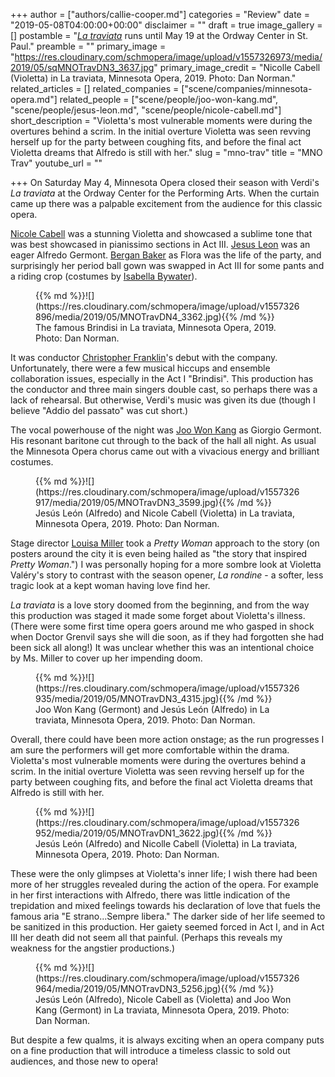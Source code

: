 +++
author = ["authors/callie-cooper.md"]
categories = "Review"
date = "2019-05-08T04:00:00+00:00"
disclaimer = ""
draft = true
image_gallery = []
postamble = "[_La traviata_]( https://my.mnopera.org/events?view=list2.67559505.1144286402.1557108489-1809359702.1556996509) runs until May 19 at the Ordway Center in St. Paul."
preamble = ""
primary_image = "https://res.cloudinary.com/schmopera/image/upload/v1557326973/media/2019/05/sqMNOTravDN3_3637.jpg"
primary_image_credit = "Nicolle Cabell (Violetta) in La traviata, Minnesota Opera, 2019. Photo: Dan Norman."
related_articles = []
related_companies = ["scene/companies/minnesota-opera.md"]
related_people = ["scene/people/joo-won-kang.md", "scene/people/jesus-leon.md", "scene/people/nicole-cabell.md"]
short_description = "Violetta's most vulnerable moments were during the overtures behind a scrim. In the initial overture Violetta was seen revving herself up for the party between coughing fits, and before the final act Violetta dreams that Alfredo is still with her."
slug = "mno-trav"
title = "MNO Trav"
youtube_url = ""

+++
On Saturday May 4, Minnesota Opera closed their season with Verdi's _La traviata_ at the Ordway Center for the Performing Arts. When the curtain came up there was a palpable excitement from the audience for this classic opera.

[Nicole Cabell](/scene/people/nicole-cabell/) was a stunning Violetta and showcased a sublime tone that was best showcased in pianissimo sections in Act III. [Jesus Leon](/scene/people/jesus-leon/) was an eager Alfredo Germont. [Bergan Baker](/scene/people/bergan-baker/) as Flora was the life of the party, and surprisingly her period ball gown was swapped in Act III for some pants and a riding crop (costumes by [Isabella Bywater](https://mnopera.org/biography/isabella-bywater/)).

<figure data-type="image">{{% md %}}![](https://res.cloudinary.com/schmopera/image/upload/v1557326896/media/2019/05/MNOTravDN4_3362.jpg){{% /md %}}

<figcaption>The famous Brindisi in La traviata, Minnesota Opera, 2019. Photo: Dan Norman.</figcaption>

</figure>

It was conductor [Christopher Franklin](https://mnopera.org/biography/christopher-franklin/)'s debut with the company. Unfortunately, there were a few musical hiccups and ensemble collaboration issues, especially in the Act I "Brindisi". This production has the conductor and three main singers double cast, so perhaps there was a lack of rehearsal. But otherwise, Verdi's music was given its due (though I believe "Addio del passato" was cut short.)

The vocal powerhouse of the night was [Joo Won Kang](/scene/people/joo-won-kang/) as Giorgio Germont. His resonant baritone cut through to the back of the hall all night. As usual the Minnesota Opera chorus came out with a vivacious energy and brilliant costumes.

<figure data-type="image">{{% md %}}![](https://res.cloudinary.com/schmopera/image/upload/v1557326917/media/2019/05/MNOTravDN3_3599.jpg){{% /md %}}

<figcaption>Jesús León (Alfredo) and Nicole Cabell (Violetta) in La traviata, Minnesota Opera, 2019. Photo: Dan Norman.</figcaption>

</figure>

Stage director [Louisa Miller](https://mnopera.org/biography/louisa-muller/) took a _Pretty Woman_ approach to the story (on posters around the city it is even being hailed as "the story that inspired _Pretty Woman_.") I was personally hoping for a more sombre look at Violetta Valéry's story to contrast with the season opener, _La rondine_ - a softer, less tragic look at a kept woman having love find her.

_La traviata_ is a love story doomed from the beginning, and from the way this production was staged it made some forget about Violetta's illness. (There were some first time opera goers around me who gasped in shock when Doctor Grenvil says she will die soon, as if they had forgotten she had been sick all along!) It was unclear whether this was an intentional choice by Ms. Miller to cover up her impending doom.

<figure data-type="image">{{% md %}}![](https://res.cloudinary.com/schmopera/image/upload/v1557326935/media/2019/05/MNOTravDN3_4315.jpg){{% /md %}}

<figcaption>Joo Won Kang (Germont) and Jesús León (Alfredo) in La traviata, Minnesota Opera, 2019. Photo: Dan Norman.</figcaption>

</figure>

Overall, there could have been more action onstage; as the run progresses I am sure the performers will get more comfortable within the drama. Violetta's most vulnerable moments were during the overtures behind a scrim. In the initial overture Violetta was seen revving herself up for the party between coughing fits, and before the final act Violetta dreams that Alfredo is still with her.

<figure data-type="image">{{% md %}}![](https://res.cloudinary.com/schmopera/image/upload/v1557326952/media/2019/05/MNOTravDN1_3622.jpg){{% /md %}}

<figcaption>Jesús León (Alfredo) and Nicolle Cabell (Violetta) in La traviata, Minnesota Opera, 2019. Photo: Dan Norman.</figcaption>

</figure>

These were the only glimpses at Violetta's inner life; I wish there had been more of her struggles revealed during the action of the opera. For example in her first interactions with Alfredo, there was little indication of the trepidation and mixed feelings towards his declaration of love that fuels the famous aria "E strano...Sempre libera." The darker side of her life seemed to be sanitized in this production. Her gaiety seemed forced in Act I, and in Act III her death did not seem all that painful. (Perhaps this reveals my weakness for the angstier productions.)

<figure data-type="image">{{% md %}}![](https://res.cloudinary.com/schmopera/image/upload/v1557326964/media/2019/05/MNOTravDN3_5256.jpg){{% /md %}}

<figcaption>Jesús León (Alfredo), Nicole Cabell as (Violetta) and Joo Won Kang (Germont) in La traviata, Minnesota Opera, 2019. Photo: Dan Norman.</figcaption>

</figure>

But despite a few qualms, it is always exciting when an opera company puts on a fine production that will introduce a timeless classic to sold out audiences, and those new to opera!
